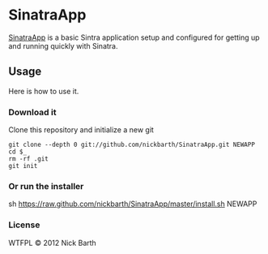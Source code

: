 # SinatraApp

[SinatraApp](https://github.com/nickbarth/SinatraApp) is a basic Sintra
application setup and configured for getting up and running quickly with
Sinatra.

## Usage

Here is how to use it.

### Download it

Clone this repository and initialize a new git 

    git clone --depth 0 git://github.com/nickbarth/SinatraApp.git NEWAPP
    cd $_
    rm -rf .git
    git init

### Or run the installer

  sh https://raw.github.com/nickbarth/SinatraApp/master/install.sh NEWAPP

### License
WTFPL &copy; 2012 Nick Barth
